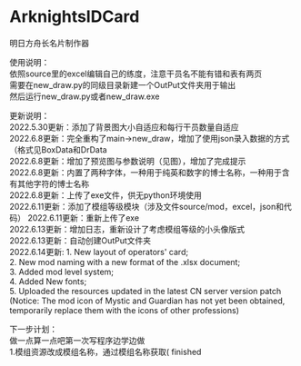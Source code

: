 # ArknightsIDCard
明日方舟长名片制作器

使用说明：  
依照source里的excel编辑自己的练度，注意干员名不能有错和表有两页  
需要在new_draw.py的同级目录新建一个OutPut文件夹用于输出  
然后运行new_draw.py或者new_draw.exe
  
更新说明：  
2022.5.30更新：添加了背景图大小自适应和每行干员数量自适应  
2022.6.8更新：完全重构了main->new_draw，增加了使用json录入数据的方式（格式见BoxData和DrData  
2022.6.8更新：增加了预览图与参数说明（见图），增加了完成提示  
2022.6.8更新：内置了两种字体，一种用于纯英和数字的博士名称，一种用于含有其他字符的博士名称  
2022.6.8更新：上传了exe文件，供无python环境使用  
2022.6.11更新：添加了模组等级模块（涉及文件source/mod，excel，json和代码）
2022.6.11更新：重新上传了exe  
2022.6.13更新：增加日志，重新设计了考虑模组等级的小头像版式  
2022.6.13更新：自动创建OutPut文件夹  
2022.6.14更新:  1. New layout of operators' card;  
2. New mod naming with a new format of the .xlsx document;  
3. Added mod level system;  
4. Added New fonts;  
5. Uploaded the resources updated in the latest CN server version patch (Notice: The mod icon of Mystic and Guardian has not yet been obtained, temporarily replace them with the icons of other professions)  





  
下一步计划：  
做一点算一点吧第一次写程序边学边做  
1.模组资源改成模组名称，通过模组名称获取( finished


  

